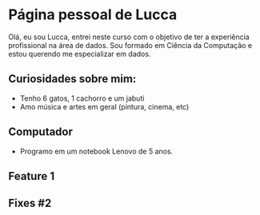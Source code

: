 # Página pessoal de Lucca

Olá, eu sou Lucca, entrei neste curso com o objetivo de ter a experiência profissional na área de dados. Sou formado em Ciência da Computação e estou querendo me especializar em dados.

## Curiosidades sobre mim:
  - Tenho 6 gatos, 1 cachorro e um jabuti
  - Amo música e artes em geral (pintura, cinema, etc)

## Computador
  - Programo em um notebook Lenovo de 5 anos.

## Feature 1

## Fixes #2
